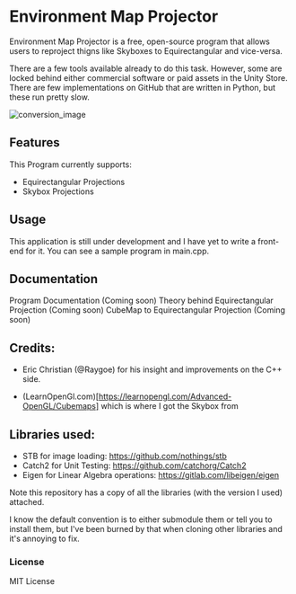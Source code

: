 
# Environment Map Projector

Environment Map Projector is a free, open-source program that allows users to reproject thigns like Skyboxes to Equirectangular and vice-versa.

There are a few tools available already to do this task. However, some are locked behind either commercial software or paid assets in the Unity Store. There are few implementations on GitHub that are written in Python, but these run pretty slow.

![conversion_image](https://drakeor.com/uploads/envmapproj_convert.png)

## Features

This Program currently supports:
* Equirectangular Projections
* Skybox Projections

## Usage

This application is still under development and I have yet to write a front-end for it. You can see a sample program in main.cpp.

## Documentation

Program Documentation (Coming soon)
Theory behind Equirectangular Projection (Coming soon)
CubeMap to Equirectangular Projection (Coming soon)

## Credits:

* Eric Christian (@Raygoe) for his insight and improvements on the C++ side. 

* (LearnOpenGl.com)[https://learnopengl.com/Advanced-OpenGL/Cubemaps] which is where I got the Skybox from

## Libraries used:

* STB for image loading: https://github.com/nothings/stb
* Catch2 for Unit Testing: https://github.com/catchorg/Catch2
* Eigen for Linear Algebra operations: https://gitlab.com/libeigen/eigen

Note this repository has a copy of all the libraries (with the version I used) attached.

I know the default convention is to either submodule them or tell you to install them, but I've been burned by that when cloning other libraries and it's annoying to fix.

### License

MIT License